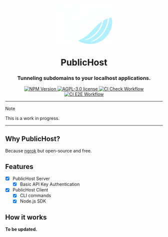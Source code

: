 <p align="center">
  <img alt="FirePT Logo" height="128" src="https://raw.githubusercontent.com/ivangabriele/publichost/main/packages/server/public/logo.1.png" />
</p>
<h1 align="center">PublicHost</h1>
<h3 align="center">Tunneling subdomains to your localhost applications.</h3>
<p align="center">
  <a href="https://www.npmjs.com/package/publichost">
    <img alt="NPM Version" src="https://img.shields.io/npm/v/publichost?style=for-the-badge" />
  </a>
  <a href="https://github.com/ivangabriele/publichost/blob/main/LICENSE">
    <img alt="AGPL-3.0 license" src="https://img.shields.io/github/license/ivangabriele/publichost?style=for-the-badge&labelColor=000">
  </a>
  <a href="https://github.com/ivangabriele/publichost/actions?query=branch%3Amain+workflow%3ACheck">
    <img alt="CI Check Workflow" src="https://img.shields.io/github/actions/workflow/status/ivangabriele/publichost/check.yml?branch=main&label=Check&style=for-the-badge&labelColor=000">
  </a>
  <a href="https://github.com/ivangabriele/publichost/actions?query=branch%3Amain+workflow%3AE2E">
    <img alt="CI E2E Workflow" src="https://img.shields.io/github/actions/workflow/status/ivangabriele/publichost/e2e.yml?branch=main&label=E2E&style=for-the-badge&labelColor=000">
  </a>
</p>

---

> [!NOTE]  
> This is a work in progress.

---

## Why PublicHost?

Because [ngrok](https://ngrok.com) but open-source and free.

## Features

- [x] PublicHost Server
  - [x] Basic API Key Authentication
- [x] PublicHost Client
  - [x] CLI commands
  - [x] Node.js SDK

## How it works

**To be updated.**

<!-- ```mermaid
sequenceDiagram
    participant User as User Browser
    participant Server as PublicHost Server
    participant Client as PublicHost Client
    participant App as Local Application (localhost:8080)

    User->>Server: 1. HTTP Request (GET /hi) to http://default.localhost:3000/hi
    Server->>Client: 2. Forward request via WebSocket
    Client->>App: 3. Forward request to http://localhost:8080/hi
    App->>Client: 4. Local Application processes and sends response
    Client->>Server: 5. Forward response via WebSocket
    Server->>User: 6. HTTP Response (200 OK)
``` -->
